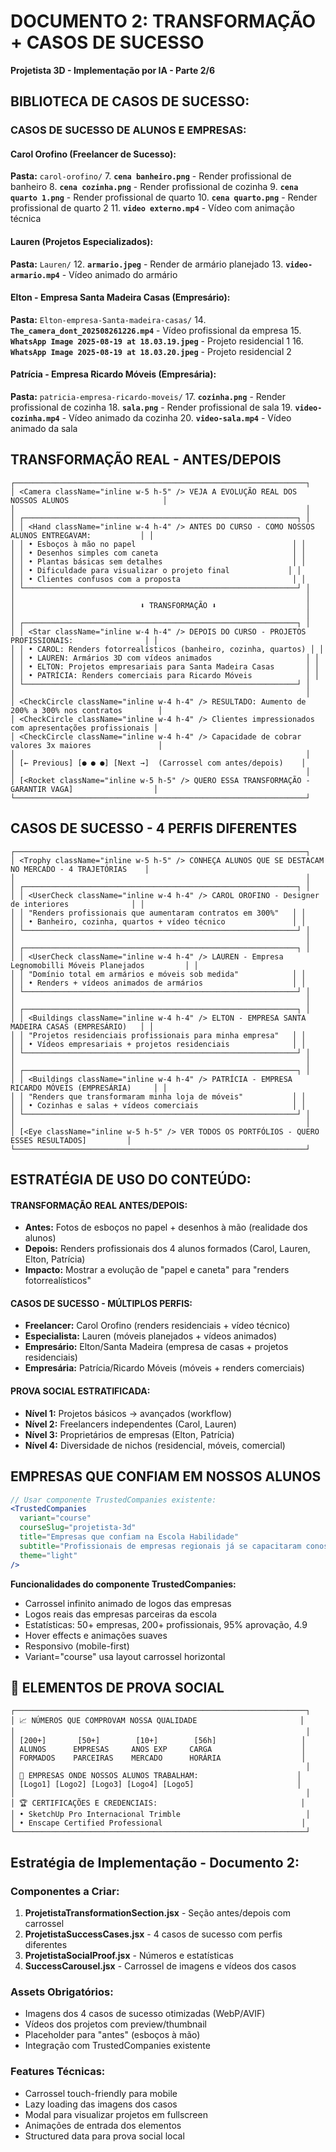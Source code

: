 # DOCUMENTO 2: TRANSFORMAÇÃO + CASOS DE SUCESSO
**Projetista 3D - Implementação por IA - Parte 2/6**

## **BIBLIOTECA DE CASOS DE SUCESSO:** <Trophy className="inline w-5 h-5" />

### CASOS DE SUCESSO DE ALUNOS E EMPRESAS:

#### Carol Orofino (Freelancer de Sucesso):
**Pasta:** `carol-orofino/`
7. **`cena banheiro.png`** - Render profissional de banheiro
8. **`cena cozinha.png`** - Render profissional de cozinha
9. **`cena quarto 1.png`** - Render profissional de quarto
10. **`cena quarto.png`** - Render profissional de quarto 2
11. **`video externo.mp4`** - Vídeo com animação técnica

#### Lauren (Projetos Especializados):
**Pasta:** `Lauren/`
12. **`armario.jpeg`** - Render de armário planejado
13. **`video-armario.mp4`** - Vídeo animado do armário

#### Elton - Empresa Santa Madeira Casas (Empresário):
**Pasta:** `Elton-empresa-Santa-madeira-casas/`
14. **`The_camera_dont_202508261226.mp4`** - Vídeo profissional da empresa
15. **`WhatsApp Image 2025-08-19 at 18.03.19.jpeg`** - Projeto residencial 1
16. **`WhatsApp Image 2025-08-19 at 18.03.20.jpeg`** - Projeto residencial 2

#### Patrícia - Empresa Ricardo Móveis (Empresária):
**Pasta:** `patricia-empresa-ricardo-moveis/`
17. **`cozinha.png`** - Render profissional de cozinha
18. **`sala.png`** - Render profissional de sala
19. **`video-cozinha.mp4`** - Vídeo animado da cozinha
20. **`video-sala.mp4`** - Vídeo animado da sala

## TRANSFORMAÇÃO REAL - ANTES/DEPOIS <Trophy className="inline w-5 h-5" />
```
┌─────────────────────────────────────────────────────────────────┐
│ <Camera className="inline w-5 h-5" /> VEJA A EVOLUÇÃO REAL DOS NOSSOS ALUNOS                     │
│                                                                 │
│ ┌─────────────────────────────────────────────────────────────┐ │
│ │ <Hand className="inline w-4 h-4" /> ANTES DO CURSO - COMO NOSSOS ALUNOS ENTREGAVAM:           │ │
│ │ • Esboços à mão no papel                                   │ │
│ │ • Desenhos simples com caneta                              │ │
│ │ • Plantas básicas sem detalhes                             │ │
│ │ • Dificuldade para visualizar o projeto final             │ │
│ │ • Clientes confusos com a proposta                         │ │
│ └─────────────────────────────────────────────────────────────┘ │
│                                                                 │
│                            ⬇️ TRANSFORMAÇÃO ⬇️                    │
│                                                                 │
│ ┌─────────────────────────────────────────────────────────────┐ │
│ │ <Star className="inline w-4 h-4" /> DEPOIS DO CURSO - PROJETOS PROFISSIONAIS:                │ │
│ │ • CAROL: Renders fotorrealísticos (banheiro, cozinha, quartos) │ │
│ │ • LAUREN: Armários 3D com vídeos animados                     │ │
│ │ • ELTON: Projetos empresariais para Santa Madeira Casas       │ │
│ │ • PATRÍCIA: Renders comerciais para Ricardo Móveis            │ │
│ └─────────────────────────────────────────────────────────────┘ │
│                                                                 │
│ <CheckCircle className="inline w-4 h-4" /> RESULTADO: Aumento de 200% a 300% nos contratos        │
│ <CheckCircle className="inline w-4 h-4" /> Clientes impressionados com apresentações profissionais │
│ <CheckCircle className="inline w-4 h-4" /> Capacidade de cobrar valores 3x maiores               │
│                                                                 │
│ [← Previous] [● ● ●] [Next →]  (Carrossel com antes/depois)    │
│                                                                 │
│ [<Rocket className="inline w-5 h-5" /> QUERO ESSA TRANSFORMAÇÃO - GARANTIR VAGA]                  │
└─────────────────────────────────────────────────────────────────┘
```

## CASOS DE SUCESSO - 4 PERFIS DIFERENTES <Star className="inline w-5 h-5" />
```
┌─────────────────────────────────────────────────────────────────┐
│ <Trophy className="inline w-5 h-5" /> CONHEÇA ALUNOS QUE SE DESTACAM NO MERCADO - 4 TRAJETÓRIAS    │
│                                                                 │
│ ┌─────────────────────────────────────────────────────────────┐ │
│ │ <UserCheck className="inline w-4 h-4" /> CAROL OROFINO - Designer de interiores              │ │
│ │ "Renders profissionais que aumentaram contratos em 300%"   │ │
│ │ • Banheiro, cozinha, quartos + vídeo técnico               │ │
│ └─────────────────────────────────────────────────────────────┘ │
│                                                                 │
│ ┌─────────────────────────────────────────────────────────────┐ │
│ │ <UserCheck className="inline w-4 h-4" /> LAUREN - Empresa Legnomobilli Móveis Planejados         │ │
│ │ "Domínio total em armários e móveis sob medida"            │ │
│ │ • Renders + vídeos animados de armários                    │ │
│ └─────────────────────────────────────────────────────────────┘ │
│                                                                 │
│ ┌─────────────────────────────────────────────────────────────┐ │
│ │ <Buildings className="inline w-4 h-4" /> ELTON - EMPRESA SANTA MADEIRA CASAS (EMPRESÁRIO)   │ │
│ │ "Projetos residenciais profissionais para minha empresa"   │ │
│ │ • Vídeos empresariais + projetos residenciais              │ │
│ └─────────────────────────────────────────────────────────────┘ │
│                                                                 │
│ ┌─────────────────────────────────────────────────────────────┐ │
│ │ <Buildings className="inline w-4 h-4" /> PATRÍCIA - EMPRESA RICARDO MÓVEIS (EMPRESÁRIA)     │ │
│ │ "Renders que transformaram minha loja de móveis"           │ │
│ │ • Cozinhas e salas + vídeos comerciais                     │ │
│ └─────────────────────────────────────────────────────────────┘ │
│                                                                 │
│ [<Eye className="inline w-5 h-5" /> VER TODOS OS PORTFÓLIOS - QUERO ESSES RESULTADOS]         │
└─────────────────────────────────────────────────────────────────┘
```

## **ESTRATÉGIA DE USO DO CONTEÚDO:**

#### **TRANSFORMAÇÃO REAL ANTES/DEPOIS:**
- **Antes:** Fotos de esboços no papel + desenhos à mão (realidade dos alunos)
- **Depois:** Renders profissionais dos 4 alunos formados (Carol, Lauren, Elton, Patrícia)
- **Impacto:** Mostrar a evolução de "papel e caneta" para "renders fotorrealísticos"

#### **CASOS DE SUCESSO - MÚLTIPLOS PERFIS:**
- **Freelancer:** Carol Orofino (renders residenciais + vídeo técnico)
- **Especialista:** Lauren (móveis planejados + vídeos animados)  
- **Empresário:** Elton/Santa Madeira (empresa de casas + projetos residenciais)
- **Empresária:** Patrícia/Ricardo Móveis (móveis + renders comerciais)

#### **PROVA SOCIAL ESTRATIFICADA:**
- **Nível 1:** Projetos básicos → avançados (workflow)
- **Nível 2:** Freelancers independentes (Carol, Lauren)
- **Nível 3:** Proprietários de empresas (Elton, Patrícia)
- **Nível 4:** Diversidade de nichos (residencial, móveis, comercial)

## EMPRESAS QUE CONFIAM EM NOSSOS ALUNOS <Buildings className="inline w-5 h-5" />
```jsx
// Usar componente TrustedCompanies existente:
<TrustedCompanies 
  variant="course"
  courseSlug="projetista-3d"
  title="Empresas que confiam na Escola Habilidade"
  subtitle="Profissionais de empresas regionais já se capacitaram conosco"
  theme="light"
/>
```

**Funcionalidades do componente TrustedCompanies:**
- <CheckCircle className="inline w-4 h-4" /> Carrossel infinito animado de logos das empresas
- <CheckCircle className="inline w-4 h-4" /> Logos reais das empresas parceiras da escola
- <CheckCircle className="inline w-4 h-4" /> Estatísticas: 50+ empresas, 200+ profissionais, 95% aprovação, 4.9<Star className="inline w-4 h-4" />
- <CheckCircle className="inline w-4 h-4" /> Hover effects e animações suaves
- <CheckCircle className="inline w-4 h-4" /> Responsivo (mobile-first)
- <CheckCircle className="inline w-4 h-4" /> Variant="course" usa layout carrossel horizontal

## 🎯 ELEMENTOS DE PROVA SOCIAL
```
┌─────────────────────────────────────────────────────────────────┐
│ 📈 NÚMEROS QUE COMPROVAM NOSSA QUALIDADE                       │
│                                                                 │
│ [200+]       [50+]        [10+]        [56h]                   │
│ ALUNOS      EMPRESAS     ANOS EXP     CARGA                    │
│ FORMADOS    PARCEIRAS    MERCADO      HORÁRIA                  │
│                                                                 │
│ 🏢 EMPRESAS ONDE NOSSOS ALUNOS TRABALHAM:                      │
│ [Logo1] [Logo2] [Logo3] [Logo4] [Logo5]                       │
│                                                                 │
│ 🏆 CERTIFICAÇÕES E CREDENCIAIS:                                │
│ • SketchUp Pro Internacional Trimble                            │
│ • Enscape Certified Professional                               │
└─────────────────────────────────────────────────────────────────┘
```

## **Estratégia de Implementação - Documento 2:**

### **Componentes a Criar:**
1. **ProjetistaTransformationSection.jsx** - Seção antes/depois com carrossel
2. **ProjetistaSuccessCases.jsx** - 4 casos de sucesso com perfis diferentes
3. **ProjetistaSocialProof.jsx** - Números e estatísticas
4. **SuccessCarousel.jsx** - Carrossel de imagens e vídeos dos casos

### **Assets Obrigatórios:**
- Imagens dos 4 casos de sucesso otimizadas (WebP/AVIF)
- Vídeos dos projetos com preview/thumbnail
- Placeholder para "antes" (esboços à mão)
- Integração com TrustedCompanies existente

### **Features Técnicas:**
- Carrossel touch-friendly para mobile
- Lazy loading das imagens dos casos
- Modal para visualizar projetos em fullscreen
- Animações de entrada dos elementos
- Structured data para prova social local